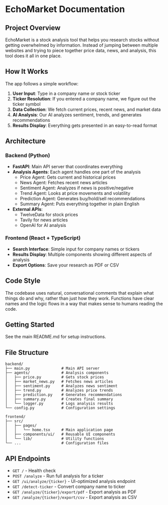 # EchoMarket Documentation

## Project Overview

EchoMarket is a stock analysis tool that helps you research stocks without getting overwhelmed by information. Instead of jumping between multiple websites and trying to piece together price data, news, and analysis, this tool does it all in one place.

## How It Works

The app follows a simple workflow:

1. **User Input**: Type in a company name or stock ticker
2. **Ticker Resolution**: If you entered a company name, we figure out the ticker symbol
3. **Data Collection**: We fetch current prices, recent news, and market data
4. **AI Analysis**: Our AI analyzes sentiment, trends, and generates recommendations
5. **Results Display**: Everything gets presented in an easy-to-read format

## Architecture

### Backend (Python)
- **FastAPI**: Main API server that coordinates everything
- **Analysis Agents**: Each agent handles one part of the analysis
  - Price Agent: Gets current and historical prices
  - News Agent: Fetches recent news articles
  - Sentiment Agent: Analyzes if news is positive/negative
  - Trend Agent: Looks at price movements and volatility
  - Prediction Agent: Generates buy/hold/sell recommendations
  - Summary Agent: Puts everything together in plain English
- **External APIs**: 
  - TwelveData for stock prices
  - Tavily for news articles
  - OpenAI for AI analysis

### Frontend (React + TypeScript)
- **Search Interface**: Simple input for company names or tickers
- **Results Display**: Multiple components showing different aspects of analysis
- **Export Options**: Save your research as PDF or CSV

## Code Style

The codebase uses natural, conversational comments that explain what things do and why, rather than just how they work. Functions have clear names and the logic flows in a way that makes sense to humans reading the code.

## Getting Started

See the main README.md for setup instructions.

## File Structure

```
backend/
├── main.py              # Main API server
├── agents/              # Analysis components
│   ├── price.py         # Gets stock prices
│   ├── market_news.py   # Fetches news articles
│   ├── sentiment.py     # Analyzes news sentiment
│   ├── trend.py         # Analyzes price trends
│   ├── prediction.py    # Generates recommendations
│   ├── summary.py       # Creates final summary
│   └── logger.py        # Logs analysis results
└── config.py            # Configuration settings

frontend/
├── src/
│   ├── pages/
│   │   └── home.tsx     # Main application page
│   ├── components/ui/   # Reusable UI components
│   └── lib/             # Utility functions
└── ...                  # Configuration files
```

## API Endpoints

- `GET /` - Health check
- `POST /analyze` - Run full analysis for a ticker
- `GET /ui/analyze/{ticker}` - UI-optimized analysis endpoint
- `GET /detect-ticker` - Convert company name to ticker
- `GET /analyze/{ticker}/export/pdf` - Export analysis as PDF
- `GET /analyze/{ticker}/export/csv` - Export analysis as CSV
